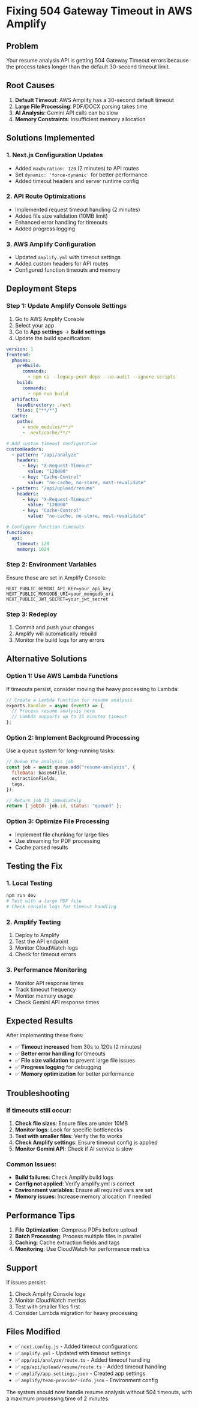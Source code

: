 # Fixing 504 Gateway Timeout in AWS Amplify

## Problem

Your resume analysis API is getting 504 Gateway Timeout errors because the process takes longer than the default 30-second timeout limit.

## Root Causes

1. **Default Timeout**: AWS Amplify has a 30-second default timeout
2. **Large File Processing**: PDF/DOCX parsing takes time
3. **AI Analysis**: Gemini API calls can be slow
4. **Memory Constraints**: Insufficient memory allocation

## Solutions Implemented

### 1. **Next.js Configuration Updates**

- Added `maxDuration: 120` (2 minutes) to API routes
- Set `dynamic: 'force-dynamic'` for better performance
- Added timeout headers and server runtime config

### 2. **API Route Optimizations**

- Implemented request timeout handling (2 minutes)
- Added file size validation (10MB limit)
- Enhanced error handling for timeouts
- Added progress logging

### 3. **AWS Amplify Configuration**

- Updated `amplify.yml` with timeout settings
- Added custom headers for API routes
- Configured function timeouts and memory

## Deployment Steps

### Step 1: Update Amplify Console Settings

1. Go to AWS Amplify Console
2. Select your app
3. Go to **App settings** → **Build settings**
4. Update the build specification:

```yaml
version: 1
frontend:
  phases:
    preBuild:
      commands:
        - npm ci --legacy-peer-deps --no-audit --ignore-scripts
    build:
      commands:
        - npm run build
  artifacts:
    baseDirectory: .next
    files: ["**/*"]
  cache:
    paths:
      - node_modules/**/*
      - .next/cache/**/*

# Add custom timeout configuration
customHeaders:
  - pattern: "/api/analyze"
    headers:
      - key: "X-Request-Timeout"
        value: "120000"
      - key: "Cache-Control"
        value: "no-cache, no-store, must-revalidate"
  - pattern: "/api/upload/resume"
    headers:
      - key: "X-Request-Timeout"
        value: "120000"
      - key: "Cache-Control"
        value: "no-cache, no-store, must-revalidate"

# Configure function timeouts
functions:
  api:
    timeout: 120
    memory: 1024
```

### Step 2: Environment Variables

Ensure these are set in Amplify Console:

```
NEXT_PUBLIC_GEMINI_API_KEY=your_api_key
NEXT_PUBLIC_MONGODB_URI=your_mongodb_uri
NEXT_PUBLIC_JWT_SECRET=your_jwt_secret
```

### Step 3: Redeploy

1. Commit and push your changes
2. Amplify will automatically rebuild
3. Monitor the build logs for any errors

## Alternative Solutions

### Option 1: Use AWS Lambda Functions

If timeouts persist, consider moving the heavy processing to Lambda:

```javascript
// Create a Lambda function for resume analysis
exports.handler = async (event) => {
  // Process resume analysis here
  // Lambda supports up to 15 minutes timeout
};
```

### Option 2: Implement Background Processing

Use a queue system for long-running tasks:

```javascript
// Queue the analysis job
const job = await queue.add("resume-analysis", {
  fileData: base64File,
  extractionFields,
  tags,
});

// Return job ID immediately
return { jobId: job.id, status: "queued" };
```

### Option 3: Optimize File Processing

- Implement file chunking for large files
- Use streaming for PDF processing
- Cache parsed results

## Testing the Fix

### 1. **Local Testing**

```bash
npm run dev
# Test with a large PDF file
# Check console logs for timeout handling
```

### 2. **Amplify Testing**

1. Deploy to Amplify
2. Test the API endpoint
3. Monitor CloudWatch logs
4. Check for timeout errors

### 3. **Performance Monitoring**

- Monitor API response times
- Track timeout frequency
- Monitor memory usage
- Check Gemini API response times

## Expected Results

After implementing these fixes:

- ✅ **Timeout increased** from 30s to 120s (2 minutes)
- ✅ **Better error handling** for timeouts
- ✅ **File size validation** to prevent large file issues
- ✅ **Progress logging** for debugging
- ✅ **Memory optimization** for better performance

## Troubleshooting

### If timeouts still occur:

1. **Check file sizes**: Ensure files are under 10MB
2. **Monitor logs**: Look for specific bottlenecks
3. **Test with smaller files**: Verify the fix works
4. **Check Amplify settings**: Ensure timeout config is applied
5. **Monitor Gemini API**: Check if AI service is slow

### Common Issues:

- **Build failures**: Check Amplify build logs
- **Config not applied**: Verify amplify.yml is correct
- **Environment variables**: Ensure all required vars are set
- **Memory issues**: Increase memory allocation if needed

## Performance Tips

1. **File Optimization**: Compress PDFs before upload
2. **Batch Processing**: Process multiple files in parallel
3. **Caching**: Cache extraction fields and tags
4. **Monitoring**: Use CloudWatch for performance metrics

## Support

If issues persist:

1. Check Amplify Console logs
2. Monitor CloudWatch metrics
3. Test with smaller files first
4. Consider Lambda migration for heavy processing

## Files Modified

- ✅ `next.config.js` - Added timeout configurations
- ✅ `amplify.yml` - Updated with timeout settings
- ✅ `app/api/analyze/route.ts` - Added timeout handling
- ✅ `app/api/upload/resume/route.ts` - Added timeout handling
- ✅ `amplify/app-settings.json` - Created app settings
- ✅ `amplify/team-provider-info.json` - Environment config

The system should now handle resume analysis without 504 timeouts, with a maximum processing time of 2 minutes.
